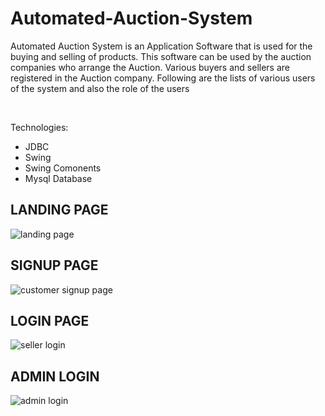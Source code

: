 
# Automated-Auction-System
Automated Auction System is an Application Software that is used for the buying and selling of products. This software can be used by the auction companies  who arrange the Auction. Various buyers and sellers are registered in the Auction company. Following are the lists of various users of the system and also the role of the users

<br>

Technologies:
- JDBC
- Swing
- Swing Comonents
- Mysql Database


## LANDING PAGE


![landing page](https://user-images.githubusercontent.com/105967008/222144787-7bf5921b-05e0-4493-8b34-c533a0af538c.png)


## SIGNUP PAGE

![customer  signup page](https://user-images.githubusercontent.com/105967008/222144955-3b35879d-e4df-42d0-bcbf-0e23c12f970e.png)



## LOGIN PAGE

![seller login](https://user-images.githubusercontent.com/105967008/222144886-9a4cd24e-1425-4580-929e-dbd5054435b9.png)


## ADMIN LOGIN

![admin login](https://user-images.githubusercontent.com/105967008/222145028-3ec4abbd-70bd-4020-87b6-793818653b2a.png)


